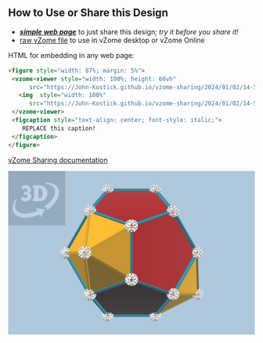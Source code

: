 
## How to Use or Share this Design

 - [***simple web page***](<https://John-Kostick.github.io/vzome-sharing/2024/01/02/14-51-08-J61-Triaugmented-dodecahedron-Golden/>) to just share this design; *try it before you share it!*
 - [raw vZome file](<https://raw.githubusercontent.com/John-Kostick/vzome-sharing/main/2024/01/02/14-51-08-J61-Triaugmented-dodecahedron-Golden/J61-Triaugmented-dodecahedron-Golden.vZome>) to use in vZome desktop or vZome Online
 
 HTML for embedding in any web page:
 ```html
<figure style="width: 87%; margin: 5%">
  <vzome-viewer style="width: 100%; height: 60vh"
       src="https://John-Kostick.github.io/vzome-sharing/2024/01/02/14-51-08-J61-Triaugmented-dodecahedron-Golden/J61-Triaugmented-dodecahedron-Golden.vZome" >
    <img  style="width: 100%"
       src="https://John-Kostick.github.io/vzome-sharing/2024/01/02/14-51-08-J61-Triaugmented-dodecahedron-Golden/J61-Triaugmented-dodecahedron-Golden.png" >
  </vzome-viewer>
  <figcaption style="text-align: center; font-style: italic;">
     REPLACE this caption!
  </figcaption>
</figure>
 ```

[vZome Sharing documentation](https://vzome.github.io/vzome/sharing.html#how-it-works)

![Image](<J61-Triaugmented-dodecahedron-Golden.png>)


